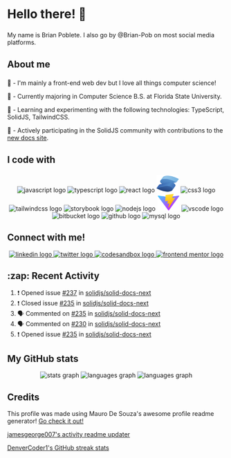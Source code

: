 <h1 align="left">Hello there! 👋</h1>

###

<p align="left">My name is Brian Poblete. I also go by @Brian-Pob on most social media platforms.</p>

###

<h2 align="left">About me</h2>

###

👀 - I'm mainly a front-end web dev but I love all things computer science!

🌱 - Currently majoring in Computer Science B.S. at Florida State University.

🧠 - Learning and experimenting with the following technologies: TypeScript, SolidJS, TailwindCSS.

💙 - Actively participating in the SolidJS community with contributions to the [new docs site](https://github.com/solidjs/solid-docs-next).

###

<h2 align="left">I code with</h2>

###

<div align="center">
  <img src="https://cdn.jsdelivr.net/gh/devicons/devicon/icons/javascript/javascript-original.svg" height="40" width="52" alt="javascript logo"  />
  <img src="https://cdn.jsdelivr.net/gh/devicons/devicon/icons/typescript/typescript-original.svg" height="40" width="52" alt="typescript logo"  />
  <img src="https://cdn.jsdelivr.net/gh/devicons/devicon/icons/react/react-original.svg" height="40" width="52" alt="react logo"  />
  <img src="https://raw.githubusercontent.com/devicons/devicon/develop/icons/solidjs/solidjs-original.svg" height="40" width="52" alt="solidjs logo"  />
  <img src="https://cdn.jsdelivr.net/gh/devicons/devicon/icons/css3/css3-original.svg" height="40" width="52" alt="css3 logo"  />
  <img src="https://cdn.jsdelivr.net/gh/devicons/devicon/icons/tailwindcss/tailwindcss-plain.svg" height="40" width="52" alt="tailwindcss logo"/>
  <img src="https://cdn.jsdelivr.net/gh/devicons/devicon/icons/storybook/storybook-original.svg" height="40" width="52" alt="storybook logo"  />
  <img src="https://cdn.jsdelivr.net/gh/devicons/devicon/icons/nodejs/nodejs-original.svg" height="40" width="52" alt="nodejs logo"  />
  <img src="https://raw.githubusercontent.com/devicons/devicon/develop/icons/vitejs/vitejs-original.svg" height="40" width="52" alt="vitejs logo"  />
  <img src="https://cdn.jsdelivr.net/gh/devicons/devicon/icons/vscode/vscode-original.svg" height="40" width="52" alt="vscode logo"  />
  <img src="https://cdn.jsdelivr.net/gh/devicons/devicon/icons/bitbucket/bitbucket-original.svg" height="40" width="52" alt="bitbucket logo"  />
  <img src="https://cdn.jsdelivr.net/gh/devicons/devicon/icons/github/github-original.svg" height="40" width="52" alt="github logo"  />
  <img src="https://cdn.jsdelivr.net/gh/devicons/devicon/icons/mysql/mysql-original.svg" height="40" width="52" alt="mysql logo"  />
</div>

###

<h2 align="left">Connect with me!</h2>

<div align="center">
  <a href="https://linkedin.com/in/brian-pob" target="_blank">
    <img src="https://raw.githubusercontent.com/maurodesouza/profile-readme-generator/master/src/assets/icons/social/linkedin/default.svg" width="52" height="40" alt="linkedin logo"  />
  </a>
  <a href="https://twitter.com/brianmpdotdev" target="_blank">
    <img src="https://raw.githubusercontent.com/maurodesouza/profile-readme-generator/master/src/assets/icons/social/twitter/default.svg" width="52" height="40" alt="twitter logo"  />
  </a>
  <a href="https://codesandbox.io/u/Brian-Pob" target="_blank">
    <img src="https://raw.githubusercontent.com/maurodesouza/profile-readme-generator/master/src/assets/icons/social/codesandbox/default.svg" width="52" height="40" alt="codesandbox logo"  />
  </a>
  <a href="https://www.frontendmentor.io/profile/Brian-Pob" target="_blank">
    <img src="https://www.frontendmentor.io/static/images/logo-mobile.svg" width="52" height="40" alt="frontend mentor logo"  />
  </a>
  
</div>

###

<h2 align="left">:zap: Recent Activity</h2>

<!--START_SECTION:activity-->
1. ❗️ Opened issue [#237](https://github.com/solidjs/solid-docs-next/issues/237) in [solidjs/solid-docs-next](https://github.com/solidjs/solid-docs-next)
2. ❗️ Closed issue [#235](https://github.com/solidjs/solid-docs-next/issues/235) in [solidjs/solid-docs-next](https://github.com/solidjs/solid-docs-next)
3. 🗣 Commented on [#235](https://github.com/solidjs/solid-docs-next/issues/235) in [solidjs/solid-docs-next](https://github.com/solidjs/solid-docs-next)
4. 🗣 Commented on [#230](https://github.com/solidjs/solid-docs-next/issues/230) in [solidjs/solid-docs-next](https://github.com/solidjs/solid-docs-next)
5. ❗️ Opened issue [#235](https://github.com/solidjs/solid-docs-next/issues/235) in [solidjs/solid-docs-next](https://github.com/solidjs/solid-docs-next)
<!--END_SECTION:activity-->

###

<h2 align="left">My GitHub stats</h2>

<div align="center">
  <img src="https://github-readme-stats.vercel.app/api?username=Brian-Pob&hide_title=false&hide_rank=false&show_icons=true&include_all_commits=true&count_private=true&disable_animations=false&locale=en&hide_border=false&order=1" height="150" alt="stats graph"  />
  <img src="https://github-readme-stats.vercel.app/api/top-langs?username=Brian-Pob&locale=en&hide_title=false&layout=compact&card_width=320&langs_count=5&hide_border=false&order=2" height="150" alt="languages graph"  />
  <img src="https://streak-stats.demolab.com/?user=Brian-Pob" height="150" alt="languages graph"  />
</div>

###

<h2 align="left">Credits</h2>

This profile was made using Mauro De Souza's awesome profile readme generator! [Go check it out!](https://github.com/maurodesouza/profile-readme-generator)

[jamesgeorge007's activity readme updater](https://github.com/jamesgeorge007/github-activity-readme)

[DenverCoder1's GitHub streak stats](https://github.com/DenverCoder1/github-readme-streak-stats)

###
